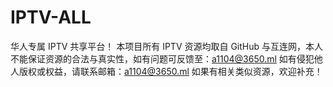 # IPTV-ALL
华人专属 IPTV 共享平台！
本项目所有 IPTV 资源均取自 GitHub 与互连网，本人不能保证资源的合法与真实性，如有问题可反馈至：a1104@3650.ml 
如有侵犯他人版权或权益，请联系邮箱：a1104@3650.ml
如果有相关类似资源，欢迎补充！
